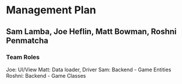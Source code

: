 # Management Plan
## Sam Lamba, Joe Heflin, Matt Bowman, Roshni Penmatcha

### Team Roles

Joe: UI/View
Matt: Data loader, Driver
Sam: Backend - Game Entities
Roshni: Backend - Game Classes
